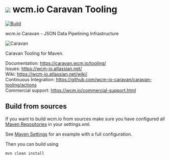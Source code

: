 <img src="https://wcm.io/images/favicon-16@2x.png"/> wcm.io Caravan Tooling
======
[![Build](https://github.com/wcm-io-caravan/caravan-tooling/workflows/Build/badge.svg?branch=develop)](https://github.com/wcm-io-caravan/caravan-tooling/actions?query=workflow%3ABuild+branch%3Adevelop)

wcm.io Caravan - JSON Data Pipelining Infrastructure

![Caravan](https://github.com/wcm-io-caravan/caravan-tooling/blob/master/public_site/src/site/resources/images/caravan.gif)

Caravan Tooling for Maven.

Documentation: https://caravan.wcm.io/tooling/<br/>
Issues: https://wcm-io.atlassian.net/<br/>
Wiki: https://wcm-io.atlassian.net/wiki/<br/>
Continuous Integration: https://github.com/wcm-io-caravan/caravan-tooling/actions<br/>
Commercial support: https://wcm.io/commercial-support.html


## Build from sources

If you want to build wcm.io from sources make sure you have configured all [Maven Repositories](https://caravan.wcm.io/maven.html) in your settings.xml.

See [Maven Settings](https://github.com/wcm-io-caravan/caravan-tooling/blob/develop/.maven-settings.xml) for an example with a full configuration.

Then you can build using

```
mvn clean install
```
